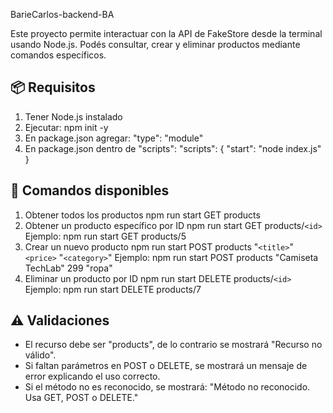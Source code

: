 ﻿BarieCarlos-backend-BA

Este proyecto permite interactuar con la API de FakeStore desde la terminal usando Node.js. Podés consultar, crear y eliminar productos mediante comandos específicos.

## 📦 Requisitos

1. Tener Node.js instalado
2. Ejecutar:
   npm init -y
3. En package.json agregar:
   "type": "module"
4. En package.json dentro de "scripts":
   "scripts": {
   "start": "node index.js"
   }

## 🚀 Comandos disponibles

1. Obtener todos los productos
   npm run start GET products
2. Obtener un producto específico por ID
   npm run start GET products/`<id>`
   Ejemplo:
   npm run start GET products/5
3. Crear un nuevo producto
   npm run start POST products "`<title>`" `<price>` "`<category>`"
   Ejemplo:
   npm run start POST products "Camiseta TechLab" 299 "ropa"
4. Eliminar un producto por ID
   npm run start DELETE products/`<id>`
   Ejemplo:
   npm run start DELETE products/7

## ⚠️ Validaciones

- El recurso debe ser "products", de lo contrario se mostrará "Recurso no válido".
- Si faltan parámetros en POST o DELETE, se mostrará un mensaje de error explicando el uso correcto.
- Si el método no es reconocido, se mostrará: "Método no reconocido. Usa GET, POST o DELETE."
